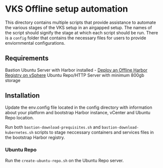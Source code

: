 # VKS Offline setup automation

This directory contains multiple scripts that provide assistance to automate the various stages of the VKS setup in an airgapped setup. The names of the script should signify the stage at which each script should be run. There is a `config` folder that contains the necessary files for users to provide enviornmental configurations.  

## Requirements

Bastion Ubuntu Server with Harbor installed - [Deploy an Offline Harbor Registry on vSphere](https://techdocs.broadcom.com/us/en/vmware-tanzu/standalone-components/tanzu-kubernetes-grid/2-5/tkg/mgmt-reqs-harbor.html)
Ubuntu Repo/HTTP Server with minimum 800gb storage


## Installation
Update the env.config file located in the config directory with information about your platform and bootstrap Harbor instance, vCenter and Ubuntu Repo location.

Run both `bastion-download-prequisites.sh` and `bastion-download-kubernetes.sh` scripts to stage neccessary containers and services files in the bootstrap Harbor registry.

### Ubuntu Repo
Run the `create-ubuntu-repo.sh` on the Ubuntu Repo server.